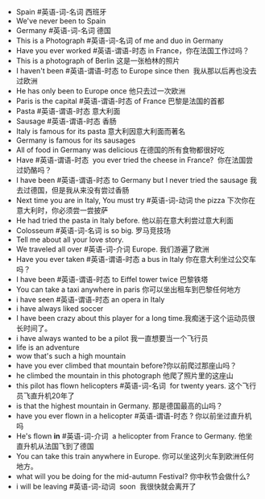 - Spain #英语-词-名词 西班牙  
-  We've never been to Spain  
-  Germany #英语-词-名词 德国  
-  This is a Photograph #英语-词-名词 of me and duo in Germany  
-  Have you ever worked #英语-谓语-时态 in France，你在法国工作过吗？  
-  This is a photograph of Berlin 这是一张柏林的照片  
-  I haven't been #英语-谓语-时态 to Europe since then  我从那以后再也没去过欧洲  
-  He has only been to Europe once 他只去过一次欧洲  
- Paris is the capital #英语-谓语-时态 of France 巴黎是法国的首都  
-  Pasta #英语-谓语-时态 意大利面  
-  Sausage #英语-谓语-时态 香肠  
-  Italy is famous for its pasta 意大利因意大利面而著名  
- Germany is famous for its sausages  
- All of food in Germany was delicious 在德国的所有食物都很好吃  
-  Have #英语-谓语-时态  you ever tried the cheese in France?  你在法国尝过奶酪吗？  
-  I have been #英语-谓语-时态 to Germany but I never tried the sausage 我去过德国，但是我从来没有尝过香肠  
-  Next time you are in Italy, You must try #英语-词-动词 the pizza 下次你在意大利时，你必须尝一尝披萨  
-  He had tried the pasta in Italy before. 他以前在意大利尝过意大利面  
-  Colosseum #英语-词-名词 is so big. 罗马竞技场  
-  Tell me about all your love story.  
-  We traveled all over #英语-词-介词 Europe. 我们游遍了欧洲  
- Have you ever taken #英语-谓语-时态 a bus in Italy  你在意大利坐过公交车吗？  
-  I have been #英语-谓语-时态 to Eiffel tower twice 巴黎铁塔  
-  You can take a taxi anywhere in paris 你可以坐出租车到巴黎任何地方  
-  i have seen #英语-谓语-时态 an opera in Italy  
-  i have always liked soccer  
- I have been crazy about this player for a long time.我痴迷于这个运动员很长时间了。  
-  i have always wanted to be a pilot 我一直想要当一个飞行员  
-  life is an adventure  
-  wow that's such a high mountain  
-  have you ever climbed that mountain before?你以前爬过那座山吗？  
-  he climbed the mountain in this photograph 他爬了照片里的这座山  
- this pilot has flown helicopters #英语-词-名词  for twenty years. 这个飞行员飞直升机20年了  
-  is that the highest mountain in Germany. 那是德国最高的山吗？  
-  have you ever flown in a helicopter #英语-谓语-时态 ? 你以前坐过直升机吗  
- He's flown **in** #英语-词-介词  a helicopter from France to Germany. 他坐直升机从法国飞到了德国  
- You can take this train anywhere in Europe. 你可以坐这列火车到欧洲任何地方。  
- what will you be doing for the mid-autumn Festival? 你中秋节会做什么?  
- i will be leaving #英语-词-动词  soon  我很快就会离开了